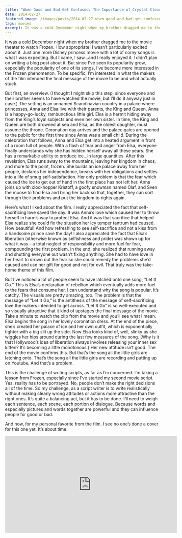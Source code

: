 ```yaml
---
title: "When Good and Bad Get Confused: The Importance of Crystal Clear Scriptwriting"
date: 2014-02-27
featured_image: /images/posts/2014-02-27-when-good-and-bad-get-confused-the-importance-of-crystal-clear-scriptwriting/frozen.jpg
tags: movies
excerpt: It was a cold December night when my brother dragged me to the movie theater to watch Frozen. How appropriate! I wasn’t particularly excited about it. Just one more Disney princess movie with a lot of corny songs is what I was expecting. But I came, I saw...and I really enjoyed it.
---
```


It was a cold December night when my brother dragged me to the movie theater to watch Frozen. How appropriate! I wasn’t particularly excited about it. Just one more Disney princess movie with a lot of corny songs is what I was expecting. But I came, I saw...and I really enjoyed it. I didn’t plan on writing a blog post about it. But since I’ve seen its popularity grow, especially the popularity of one of its songs, I’ve become more interested in the Frozen phenomenon. To be specific, I’m interested in what the makers of the film intended the final message of the movie to be and what actually stuck.

But first, an overview. (I thought I might skip this step, since everyone and their brother seems to have watched the movie, but I’ll do it anyway just in case.) The setting is an unnamed Scandinavian country in a palace where princesses, Anna and Elsa live with their parents, the King and Queen. Anna is a happy-go-lucky, rambunctious little girl. Elsa is a hermit hiding away from the King’s loyal subjects and even her own sister. In time, the King and Queen are both drowned at sea and Elsa, as the oldest daughter, must assume the throne. Coronation day arrives and the palace gates are opened to the public for the first time since Anna was a small child. During the celebration that follows, Anna and Elsa get into a heated argument in front of a room full of people. With a flash of fear and anger from Elsa, everyone finally understands why she has hidden herself away all these years. She has a remarkable ability to produce ice…in large quantities. After this revelation, Elsa runs away to the mountains, leaving her kingdom in chaos, and more to the point, frozen. She builds an ice palace away from her people, declares her independence, breaks with her obligations and settles into a life of smug self-satisfaction. Her only problem is that the fear which caused the ice to get out of hand in the first place has not left her. Anna joins up with clod-hopper Kristoff, a goofy snowman named Olaf, and Sven the moose to find Elsa and bring her back so that, together, they can sort through their problems and put the kingdom to rights again.

Here’s what I liked about the film. I really appreciated the fact that self-sacrificing love saved the day. It was Anna’s love which caused her to throw herself in harm’s way to protect Elsa. And it was that sacrifice that helped Elsa realize she could fix the situation her icy temper tantrum had caused. How beautiful! And how refreshing to see self-sacrifice and not a kiss from a handsome prince save the day! I also appreciated the fact that Elsa’s liberation (otherwise known as selfishness and pride) was shown up for what it was – a total neglect of responsibility and more fuel for fear, compounding the first problem.  In the end, she realized that running away and shutting everyone out wasn’t fixing anything. She had to have love in her heart to drown out the fear so she could remedy the problems she’d caused and use her gift for good and not for evil. That truly was the take-home theme of this film.

But I’ve noticed a lot of people seem to have latched onto one song, “Let It Go.” This is Elsa’s declaration of rebellion which eventually adds more fuel to the fears that consume her. I can understand why the song is popular. It’s catchy. The visuals are pretty amazing, too. The problem is that the message of “Let It Go,” is the antithesis of the message of self-sacrificing love the makers intended to get across. “Let It Go” is so well-executed and so visually attractive that it kind of upstages the final message of the movie. Take a minute to watch the clip from the movie and you’ll see what I mean. Elsa begins the song in her lovely coronation dress. At the end of the piece, she’s created her palace of ice and her own outfit, which is exponentially tighter with a big slit up the side. Now Elsa looks kind of, well, slinky as she wiggles her hips around during the last few measures of the song. (Why is it that Hollywood’s idea of liberation always involves releasing your inner sex kitten? It’s becoming a little monotonous.) Her new attitude isn’t good. The end of the movie confirms this. But that’s the song all the little girls are latching onto. That’s the song all the little girls are recording and putting up on Youtube. And that’s a problem.

This is the challenge of writing scripts, as far as I’m concerned. I’m taking a lesson from Frozen, especially since I’ve started my second movie script. Yes, reality has to be portrayed. No, people don’t make the right decisions all of the time. So my challenge, as a script writer is to write realistically without making clearly wrong attitudes or actions more attractive than the right ones. It’s quite a balancing act, but it has to be done. I’ll need to weigh each sentence, each scene, each portion of dialogue. Because words and especially pictures and words together are powerful and they can influence people for good or bad.

And now, for my personal favorite from the film. I see no one’s done a cover for this one yet. It’s about time.

<iframe width="560" height="315" src="https://www.youtube.com/embed/MrwQUgr-9Ng" frameborder="0" allow="accelerometer; autoplay; encrypted-media; gyroscope; picture-in-picture" allowfullscreen></iframe>
